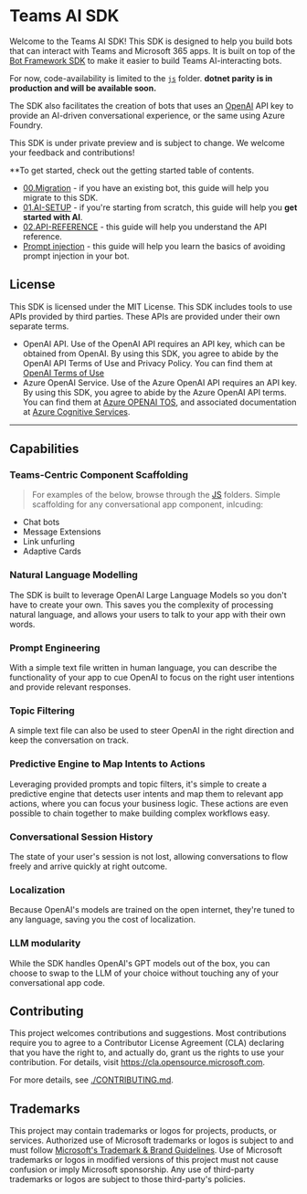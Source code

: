 # Teams AI SDK

Welcome to the Teams AI SDK! This SDK is designed to help you build bots that can interact with Teams and Microsoft 365 apps. It is built on top of the [Bot Framework SDK](https://github.com/microsoft/botbuilder-js) to make it easier to build Teams AI-interacting bots.

For now, code-availability is limited to the [`js`](./js/) folder. **dotnet parity is in production and will be available soon.**

The SDK also facilitates the creation of bots that uses an [OpenAI](https://openai.com/api/) API key to provide an AI-driven conversational experience, or the same using Azure Foundry.

This SDK is under private preview and is subject to change. We welcome your feedback and contributions!

\*\*To get started, check out the getting started table of contents.

- [00.Migration](getting-started/00.MIGRATION.md) - if you have an existing bot, this guide will help you migrate to this SDK.
- [01.AI-SETUP](getting-started/01.AI-SETUP.md) - if you're starting from scratch, this guide will help you <large>**get started with AI**</large>.
- [02.API-REFERENCE](getting-started/02.API-REFERENCE.md) - this guide will help you understand the API reference.
- [Prompt injection](getting-started/03.PROMPT-INJECTION.md) - this guide will help you learn the basics of avoiding prompt injection in your bot.

## License

This SDK is licensed under the MIT License. This SDK includes tools to use APIs provided by third parties. These APIs are provided under their own separate terms.

- OpenAI API. Use of the OpenAI API requires an API key, which can be obtained from OpenAI. By using this SDK, you agree to abide by the OpenAI API Terms of Use and Privacy Policy. You can find them at [OpenAI Terms of Use](https://openai.com/policies/terms-of-use)
- Azure OpenAI Service. Use of the Azure OpenAI API requires an API key. By using this SDK, you agree to abide by the Azure OpenAI API terms. You can find them at [Azure OPENAI TOS](https://www.microsoft.com/licensing/terms/productoffering/MicrosoftAzure/MCA#ServiceSpecificTerms), and associated documentation at [Azure Cognitive Services](https://learn.microsoft.com/en-us/azure/cognitive-services/openai/).

---

## Capabilities

### Teams-Centric Component Scaffolding

> For examples of the below, browse through the [JS](./js/samples/) folders.
> Simple scaffolding for any conversational app component, inlcuding:

- Chat bots
- Message Extensions
- Link unfurling
- Adaptive Cards

### Natural Language Modelling

The SDK is built to leverage OpenAI Large Language Models so you don't have to create your own. This saves you the complexity of processing natural language, and allows your users to talk to your app with their own words.

### Prompt Engineering

With a simple text file written in human language, you can describe the functionality of your app to cue OpenAI to focus on the right user intentions and provide relevant responses.

### Topic Filtering

A simple text file can also be used to steer OpenAI in the right direction and keep the conversation on track.

### Predictive Engine to Map Intents to Actions

Leveraging provided prompts and topic filters, it's simple to create a predictive engine that detects user intents and map them to relevant app actions, where you can focus your business logic. These actions are even possible to chain together to make building complex workflows easy.

### Conversational Session History

The state of your user's session is not lost, allowing conversations to flow freely and arrive quickly at right outcome.

### Localization

Because OpenAI's models are trained on the open internet, they're tuned to any language, saving you the cost of localization.

### LLM modularity

While the SDK handles OpenAI's GPT models out of the box, you can choose to swap to the LLM of your choice without touching any of your conversational app code.

## Contributing

This project welcomes contributions and suggestions. Most contributions require you to agree to a
Contributor License Agreement (CLA) declaring that you have the right to, and actually do, grant us
the rights to use your contribution. For details, visit https://cla.opensource.microsoft.com.

For more details, see [./CONTRIBUTING.md](./CONTRIBUTING.md).

## Trademarks

This project may contain trademarks or logos for projects, products, or services. Authorized use of Microsoft
trademarks or logos is subject to and must follow
[Microsoft's Trademark & Brand Guidelines](https://www.microsoft.com/en-us/legal/intellectualproperty/trademarks/usage/general).
Use of Microsoft trademarks or logos in modified versions of this project must not cause confusion or imply Microsoft sponsorship.
Any use of third-party trademarks or logos are subject to those third-party's policies.
